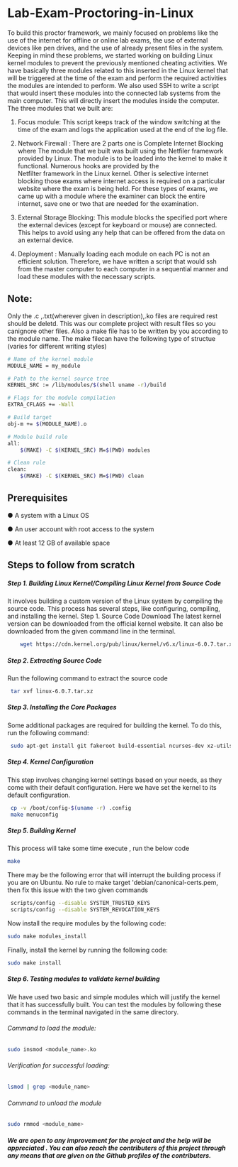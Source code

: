 # Lab-Exam-Proctoring-in-Linux
To build this proctor framework, we mainly focused on problems like the use of the internet for
offline or online lab exams, the use of external devices like pen drives, and the use of already
present files in the system. Keeping in mind these problems, we started working on building
Linux kernel modules to prevent the previously mentioned cheating activities. We have basically
three modules related to this inserted in the Linux kernel that will be triggered at the time of the
exam and perform the required activities the modules are intended to perform. We also used SSH
to write a script that would insert these modules into the connected lab systems from the main
computer. This will directly insert the modules inside the computer. The three modules that we
built are:

 1. Focus module: This script keeps track of the window switching at the time of the exam and logs the application
                  used at the end of the log file.
     
  2. Network Firewall : There are 2 parts one is Complete Internet Blocking where The module that we built was built using the Netfiler framework provided by 
          Linux. The module is to be loaded into the kernel to make it functional. Numerous hooks are provided by the                                             
          Netfilter framework in the Linux kernel. Other is selective internet blocking those exams where internet access is required on a particular website 
          where the exam is being held. For these types of exams, we came up with a module where the examiner can block the entire internet, save one or two that 
          are needed for the examination.
     
  3. External Storage Blocking: This module blocks the specified port where the external
                          devices (except for keyboard or mouse) are connected. This helps to avoid using any
                          help that can be offered from the data on an external device.
     
  4. Deployment : Manually loading each module on each PC is not an efficient solution.
          Therefore, we have written a script that would ssh from the master computer to each
          computer in a sequential manner and load these modules with the necessary scripts.


## Note:
Only the .c ,.txt(wherever given in description),.ko files are required rest should be deletd. This was our complete project with result files so you canignore other files. Also a make file has to be written by you according to the module name. The make filecan have the following type of structue (varies for different writing styles)  

```bash
# Name of the kernel module
MODULE_NAME = my_module

# Path to the kernel source tree
KERNEL_SRC := /lib/modules/$(shell uname -r)/build

# Flags for the module compilation
EXTRA_CFLAGS += -Wall

# Build target
obj-m += $(MODULE_NAME).o

# Module build rule
all:
    $(MAKE) -C $(KERNEL_SRC) M=$(PWD) modules

# Clean rule
clean:
    $(MAKE) -C $(KERNEL_SRC) M=$(PWD) clean
```


## Prerequisites
● A system with a Linux OS

● An user account with root access to the system

● At least 12 GB of available space



## Steps to follow from scratch
##### Step 1. Building Linux Kernel/Compiling Linux Kernel from Source Code
 It involves building a custom version of the Linux system by compiling the source code. This
process has several steps, like configuring, compiling, and installing the kernel.
Step 1. Source Code Download
The latest kernel version can be downloaded from the official kernel website. It can also be
downloaded from the given command line in the terminal.

 ```bash
     wget https://cdn.kernel.org/pub/linux/kernel/v6.x/linux-6.0.7.tar.xz
```

##### Step 2. Extracting Source Code
Run the following command to extract the source code
  ```bash
   tar xvf linux-6.0.7.tar.xz
```

##### Step 3. Installing the Core Packages
Some additional packages are required for building the kernel. To do this, run the
following command:
```bash
 sudo apt-get install git fakeroot build-essential ncurses-dev xz-utils libssl-dev bc flex libelf-dev bison
```

##### Step 4. Kernel Configuration
This step involves changing kernel settings based on your needs, as they come with their default
configuration. Here we have set the kernel to its default configuration.
```bash
 cp -v /boot/config-$(uname -r) .config
 make menuconfig
```

##### Step 5. Building Kernel
This process will take some time execute , run the below code
```bash
make
```
There may be the following error that will interrupt the building process if you are on Ubuntu.
No rule to make target 'debian/canonical-certs.pem, then fix this issue with the two given commands
```bash
 scripts/config --disable SYSTEM_TRUSTED_KEYS
 scripts/config --disable SYSTEM_REVOCATION_KEYS
```
Now install the require modules by the following code:
```bash
sudo make modules_install
```
Finally, install the kernel by running the following code:
```bash
sudo make install
```

##### Step 6. Testing modules to validate kernel building
We have used two basic and simple modules which will justify the kernel that it has successfully
built.
You can test the modules by following these commands in the terminal navigated in the same
directory.

###### Command to load the module:
```bash
sudo insmod <module_name>.ko
```

###### Verification for successful loading:
```bash
lsmod | grep <module_name>
```


###### Command to unload the module
```bash
sudo rmmod <module_name>
```

##### We are open to any improvement for the project and the help will be appreciated . You can also reach the contributers of this project through any means that are given on the Github profiles of the contributers.
